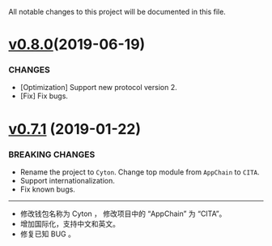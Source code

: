 All notable changes to this project will be documented in this file.

# [v0.8.0](https://github.com/cryptape/cyton-ios/compare/v0.7.1...v0.8.0)(2019-06-19)

### CHANGES

* [Optimization] Support new protocol version 2.
* [Fix] Fix bugs.

# [v0.7.1](https://github.com/cryptape/cyton-ios/compare/v0.7.0...v0.7.1) (2019-01-22)

### BREAKING CHANGES

* Rename the project to `Cyton`. Change top module from `AppChain` to `CITA`.
* Support internationalization.
* Fix known bugs.

---

* 修改钱包名称为 Cyton ， 修改项目中的 “AppChain” 为 “CITA”。
* 增加国际化，支持中文和英文。
* 修复已知 BUG 。
